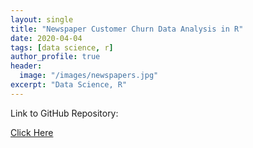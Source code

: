```yaml
---
layout: single
title: "Newspaper Customer Churn Data Analysis in R"
date: 2020-04-04
tags: [data science, r]
author_profile: true
header:
  image: "/images/newspapers.jpg"
excerpt: "Data Science, R"
---
```

Link to GitHub Repository:

[Click Here](https://github.com/davidsuffolk/Newspaper-Customer-Churn-Project)
